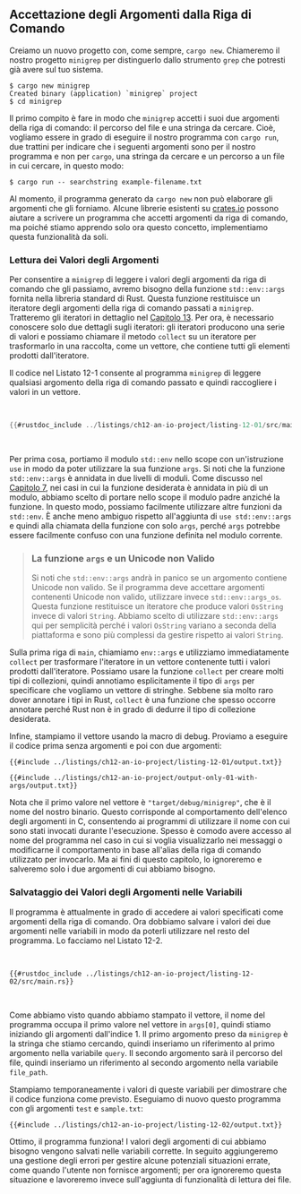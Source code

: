## Accettazione degli Argomenti dalla Riga di Comando

Creiamo un nuovo progetto con, come sempre, `cargo new`. Chiameremo il nostro progetto
`minigrep` per distinguerlo dallo strumento `grep` che potresti già avere
sul tuo sistema.

```console
$ cargo new minigrep
Created binary (application) `minigrep` project
$ cd minigrep
```

Il primo compito è fare in modo che `minigrep` accetti i suoi due argomenti della riga di comando: il
percorso del file e una stringa da cercare. Cioè, vogliamo essere in grado di eseguire il nostro
programma con `cargo run`, due trattini per indicare che i seguenti argomenti sono
per il nostro programma e non per `cargo`, una stringa da cercare e un percorso a
un file in cui cercare, in questo modo:

```console
$ cargo run -- searchstring example-filename.txt
```

Al momento, il programma generato da `cargo new` non può elaborare gli argomenti che
gli forniamo. Alcune librerie esistenti su [crates.io](https://crates.io/) possono aiutare
a scrivere un programma che accetti argomenti da riga di comando, ma poiché stiamo
apprendo solo ora questo concetto, implementiamo questa funzionalità da soli.

### Lettura dei Valori degli Argomenti

Per consentire a `minigrep` di leggere i valori degli argomenti da riga di comando che gli passiamo,
avremo bisogno della funzione `std::env::args` fornita nella libreria standard di Rust. Questa funzione restituisce un iteratore degli argomenti della riga di comando passati
a `minigrep`. Tratteremo gli iteratori in dettaglio nel [Capitolo 13][ch13]<!-- ignore -->. Per ora, è necessario conoscere solo due dettagli sugli iteratori: gli iteratori
producono una serie di valori e possiamo chiamare il metodo `collect` su un iteratore
per trasformarlo in una raccolta, come un vettore, che contiene tutti gli elementi
prodotti dall'iteratore.

Il codice nel Listato 12-1 consente al programma `minigrep` di leggere qualsiasi argomento della riga di comando
passato e quindi raccogliere i valori in un vettore.

<Listing number="12-1" file-name="src/main.rs" caption="Raccolta degli argomenti della riga di comando in un vettore e loro stampa">

```rust
{{#rustdoc_include ../listings/ch12-an-io-project/listing-12-01/src/main.rs}}
```

</Listing>

Per prima cosa, portiamo il modulo `std::env` nello scope con un'istruzione `use` in modo da
poter utilizzare la sua funzione `args`. Si noti che la funzione `std::env::args` è
annidata in due livelli di moduli. Come discusso nel [Capitolo
7][ch7-idiomatic-use]<!-- ignore -->, nei casi in cui la funzione desiderata è
annidata in più di un modulo, abbiamo scelto di portare nello scope
il modulo padre anziché la funzione. In questo modo, possiamo facilmente utilizzare altre funzioni
da `std::env`. È anche meno ambiguo rispetto all'aggiunta di `use std::env::args` e
quindi alla chiamata della funzione con solo `args`, perché `args` potrebbe essere facilmente
confuso con una funzione definita nel modulo corrente.

> ### La funzione `args` e un Unicode non Valido
>
> Si noti che `std::env::args` andrà in panico se un argomento contiene Unicode non valido. Se il programma deve accettare argomenti contenenti Unicode non valido, utilizzare invece `std::env::args_os`. Questa funzione restituisce un iteratore
> che produce valori `OsString` invece di valori `String`. Abbiamo scelto di
> utilizzare `std::env::args` qui per semplicità perché i valori `OsString` variano a seconda della
> piattaforma e sono più complessi da gestire rispetto ai valori `String`.

Sulla prima riga di `main`, chiamiamo `env::args` e utilizziamo immediatamente
`collect` per trasformare l'iteratore in un vettore contenente tutti i valori prodotti
dall'iteratore. Possiamo usare la funzione `collect` per creare molti tipi di
collezioni, quindi annotiamo esplicitamente il tipo di `args` per specificare che
vogliamo un vettore di stringhe. Sebbene sia molto raro dover annotare i tipi in
Rust, `collect` è una funzione che spesso occorre annotare perché Rust
non è in grado di dedurre il tipo di collezione desiderata.

Infine, stampiamo il vettore usando la macro di debug. Proviamo a eseguire il codice
prima senza argomenti e poi con due argomenti:

```console
{{#include ../listings/ch12-an-io-project/listing-12-01/output.txt}}
```

```console
{{#include ../listings/ch12-an-io-project/output-only-01-with-args/output.txt}}
```

Nota che il primo valore nel vettore è `"target/debug/minigrep"`, che
è il nome del nostro binario. Questo corrisponde al comportamento dell'elenco degli argomenti in
C, consentendo ai programmi di utilizzare il nome con cui sono stati invocati durante l'esecuzione.
Spesso è comodo avere accesso al nome del programma nel caso in cui si voglia
visualizzarlo nei messaggi o modificarne il comportamento in base all'alias della riga di comando utilizzato per invocarlo. Ma ai fini di questo
capitolo, lo ignoreremo e salveremo solo i due argomenti di cui abbiamo bisogno.

### Salvataggio dei Valori degli Argomenti nelle Variabili

Il programma è attualmente in grado di accedere ai valori specificati come argomenti della riga di comando.
Ora dobbiamo salvare i valori dei due argomenti nelle variabili in modo da
poterli utilizzare nel resto del programma. Lo facciamo nel Listato
12-2.

<Listing number="12-2" file-name="src/main.rs" caption="Creazione di variabili per contenere l'argomento query e l'argomento percorso file">

```rust,should_panic,noplayground
{{#rustdoc_include ../listings/ch12-an-io-project/listing-12-02/src/main.rs}}
```

</Listing>

Come abbiamo visto quando abbiamo stampato il vettore, il nome del programma occupa il primo
valore nel vettore in `args[0]`, quindi stiamo iniziando gli argomenti dall'indice 1. Il
primo argomento preso da `minigrep` è la stringa che stiamo cercando, quindi inseriamo un
riferimento al primo argomento nella variabile `query`. Il secondo argomento
sarà il percorso del file, quindi inseriamo un riferimento al secondo argomento nella
variabile `file_path`.

Stampiamo temporaneamente i valori di queste variabili per dimostrare che il codice
funziona come previsto. Eseguiamo di nuovo questo programma con gli argomenti `test`
e `sample.txt`:

```console
{{#include ../listings/ch12-an-io-project/listing-12-02/output.txt}}
```

Ottimo, il programma funziona! I valori degli argomenti di cui abbiamo bisogno vengono
salvati nelle variabili corrette. In seguito aggiungeremo una gestione degli errori per gestire
alcune potenziali situazioni errate, come quando l'utente non fornisce
argomenti; per ora ignoreremo questa situazione e lavoreremo invece sull'aggiunta di funzionalità di lettura dei file.

[ch13]: ch13-00-functional-features.html
[ch7-idiomatic-use]: ch07-04-bringing-paths-into-scope-with-the-use-keyword.html#creare-percorsi-use-idiomatici
